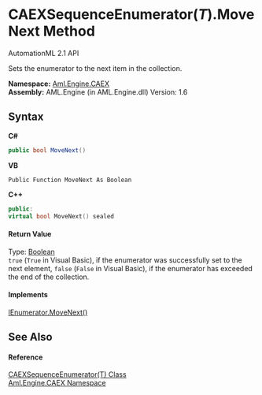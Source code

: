 # CAEXSequenceEnumerator(*T*).MoveNext Method 
AutomationML 2.1 API 

Sets the enumerator to the next item in the collection.

**Namespace:**&nbsp;<a href="N_Aml_Engine_CAEX">Aml.Engine.CAEX</a><br />**Assembly:**&nbsp;AML.Engine (in AML.Engine.dll) Version: 1.6

## Syntax

**C#**<br />
``` C#
public bool MoveNext()
```

**VB**<br />
``` VB
Public Function MoveNext As Boolean
```

**C++**<br />
``` C++
public:
virtual bool MoveNext() sealed
```


#### Return Value
Type: <a href="https://docs.microsoft.com/dotnet/api/system.boolean" target="_parent" rel="noopener noreferrer">Boolean</a><br />`true` (`True` in Visual Basic), if the enumerator was successfully set to the next element, `false` (`False` in Visual Basic), if the enumerator has exceeded the end of the collection.

#### Implements
<a href="https://docs.microsoft.com/dotnet/api/system.collections.ienumerator.movenext#System_Collections_IEnumerator_MoveNext" target="_parent" rel="noopener noreferrer">IEnumerator.MoveNext()</a><br />

## See Also


#### Reference
<a href="T_Aml_Engine_CAEX_CAEXSequenceEnumerator_1">CAEXSequenceEnumerator(T) Class</a><br /><a href="N_Aml_Engine_CAEX">Aml.Engine.CAEX Namespace</a><br />